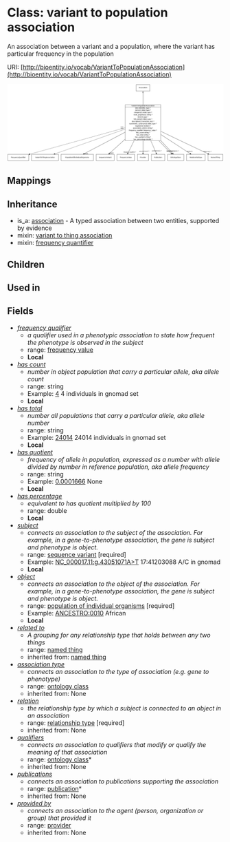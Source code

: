 # Class: variant to population association


An association between a variant and a population, where the variant has particular frequency in the population

URI: [http://bioentity.io/vocab/VariantToPopulationAssociation](http://bioentity.io/vocab/VariantToPopulationAssociation)

![img](images/VariantToPopulationAssociation.png)
## Mappings

## Inheritance

 *  is_a: [association](Association.md) - A typed association between two entities, supported by evidence
 *  mixin: [variant to thing association](VariantToThingAssociation.md)
 *  mixin: [frequency quantifier](FrequencyQuantifier.md)
## Children

## Used in

## Fields

 * _[frequency qualifier](frequency_qualifier.md)_
    * _a qualifier used in a phenotypic association to state how frequent the phenotype is observed in the subject_
    * range: [frequency value](FrequencyValue.md)
    * __Local__
 * _[has count](has_count.md)_
    * _number in object population that carry a particular allele, aka allele count_
    * range: string
    * Example: [4](4) 4 individuals in gnomad set
    * __Local__
 * _[has total](has_total.md)_
    * _number all populations that carry a particular allele, aka allele number_
    * range: string
    * Example: [24014](24014) 24014 individuals in gnomad set
    * __Local__
 * _[has quotient](has_quotient.md)_
    * _frequency of allele in population, expressed as a number with allele divided by number in reference population, aka allele frequency_
    * range: string
    * Example: [0.0001666](0.0001666) None
    * __Local__
 * _[has percentage](has_percentage.md)_
    * _equivalent to has quotient multiplied by 100_
    * range: double
    * __Local__
 * _[subject](subject.md)_
    * _connects an association to the subject of the association. For example, in a gene-to-phenotype association, the gene is subject and phenotype is object._
    * range: [sequence variant](SequenceVariant.md) [required]
    * Example: [NC_000017.11:g.43051071A>T](http://purl.obolibrary.org/obo/NC_000017.11_g.43051071A>T) 17:41203088 A/C in gnomad
    * __Local__
 * _[object](object.md)_
    * _connects an association to the object of the association. For example, in a gene-to-phenotype association, the gene is subject and phenotype is object._
    * range: [population of individual organisms](PopulationOfIndividualOrganisms.md) [required]
    * Example: [ANCESTRO:0010](http://purl.obolibrary.org/obo/ANCESTRO_0010) African
    * __Local__
 * _[related to](related_to.md)_
    * _A grouping for any relationship type that holds between any two things_
    * range: [named thing](NamedThing.md)
    * inherited from: [named thing](NamedThing.md)
 * _[association type](association_type.md)_
    * _connects an association to the type of association (e.g. gene to phenotype)_
    * range: [ontology class](OntologyClass.md)
    * inherited from: None
 * _[relation](relation.md)_
    * _the relationship type by which a subject is connected to an object in an association_
    * range: [relationship type](RelationshipType.md) [required]
    * inherited from: None
 * _[qualifiers](qualifiers.md)_
    * _connects an association to qualifiers that modify or qualify the meaning of that association_
    * range: [ontology class](OntologyClass.md)*
    * inherited from: None
 * _[publications](publications.md)_
    * _connects an association to publications supporting the association_
    * range: [publication](Publication.md)*
    * inherited from: None
 * _[provided by](provided_by.md)_
    * _connects an association to the agent (person, organization or group) that provided it_
    * range: [provider](Provider.md)
    * inherited from: None
